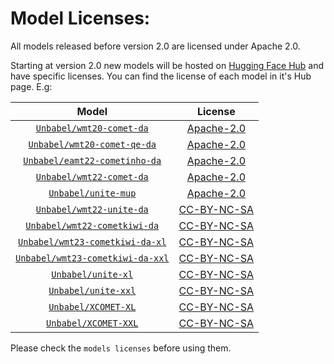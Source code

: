 # Model Licenses:

All models released before version 2.0 are licensed under Apache 2.0.

Starting at version 2.0 new models will be hosted on [Hugging Face Hub](https://huggingface.co/docs/hub/index) and have specific licenses. You can find the license of each model in it's Hub page. E.g:

| Model | License |
|:----: | :-----: |
| [`Unbabel/wmt20-comet-da`](https://huggingface.co/Unbabel/wmt20-comet-da) | [Apache-2.0](https://huggingface.co/Unbabel/wmt20-comet-da/blob/main/LICENSE) | 
| [`Unbabel/wmt20-comet-qe-da`](https://huggingface.co/Unbabel/wmt20-comet-qe-da) | [Apache-2.0](https://huggingface.co/Unbabel/wmt20-comet-qe-da/blob/main/LICENSE) |
| [`Unbabel/eamt22-cometinho-da`](https://huggingface.co/Unbabel/eamt22-cometinho-da) | [Apache-2.0](https://huggingface.co/Unbabel/eamt22-cometinho-da/blob/main/LICENSE) |
| [`Unbabel/wmt22-comet-da`](https://huggingface.co/Unbabel/wmt22-comet-da) | [Apache-2.0](https://huggingface.co/Unbabel/wmt22-comet-da/blob/main/LICENSE) | 
| [`Unbabel/unite-mup`](https://huggingface.co/Unbabel/Unbabel/unite-mup) | [Apache-2.0](https://huggingface.co/Unbabel/unite-mup/blob/main/LICENSE) | 
| [`Unbabel/wmt22-unite-da`](https://huggingface.co/Unbabel/wmt22-unite-da) | [CC-BY-NC-SA](https://huggingface.co/Unbabel/wmt22-unite-da/blob/main/LICENSE) |
| [`Unbabel/wmt22-cometkiwi-da`](https://huggingface.co/Unbabel/wmt22-cometkiwi-da) | [CC-BY-NC-SA](https://huggingface.co/Unbabel/wmt22-cometkiwi-da/blob/main/LICENSE) |
| [`Unbabel/wmt23-cometkiwi-da-xl`](https://huggingface.co/Unbabel/wmt23-cometkiwi-da-xl) | [CC-BY-NC-SA](https://huggingface.co/Unbabel/wmt23-cometkiwi-da-xl/blob/main/LICENSE) |
| [`Unbabel/wmt23-cometkiwi-da-xxl`](https://huggingface.co/Unbabel/wmt23-cometkiwi-da-xxl) | [CC-BY-NC-SA](https://huggingface.co/Unbabel/wmt23-cometkiwi-da-xxl/blob/main/LICENSE) |
| [`Unbabel/unite-xl`](https://huggingface.co/Unbabel/unite-xl) | [CC-BY-NC-SA](https://huggingface.co/Unbabel/unite-xl/blob/main/LICENSE) |
| [`Unbabel/unite-xxl`](https://huggingface.co/Unbabel/unite-xxl) | [CC-BY-NC-SA](https://huggingface.co/Unbabel/unite-xxl/blob/main/LICENSE) |
| [`Unbabel/XCOMET-XL`](https://huggingface.co/Unbabel/XCOMET-XL) | [CC-BY-NC-SA](https://huggingface.co/Unbabel/XCOMET-XL/blob/main/LICENSE) |
| [`Unbabel/XCOMET-XXL`](https://huggingface.co/Unbabel/XCOMET-XXL) | [CC-BY-NC-SA](https://huggingface.co/Unbabel/XCOMET-XXL/blob/main/LICENSE) |

Please check the `models licenses` before using them.
